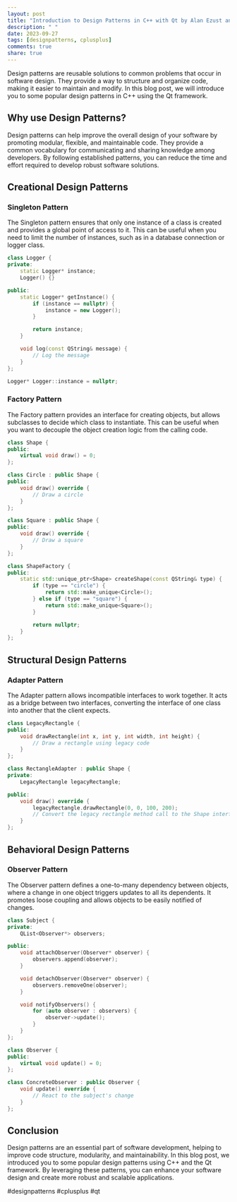 ```yaml
---
layout: post
title: "Introduction to Design Patterns in C++ with Qt by Alan Ezust and Paul Ezust"
description: " "
date: 2023-09-27
tags: [designpatterns, cplusplus]
comments: true
share: true
---
```


Design patterns are reusable solutions to common problems that occur in software design. They provide a way to structure and organize code, making it easier to maintain and modify. In this blog post, we will introduce you to some popular design patterns in C++ using the Qt framework.

## Why use Design Patterns?

Design patterns can help improve the overall design of your software by promoting modular, flexible, and maintainable code. They provide a common vocabulary for communicating and sharing knowledge among developers. By following established patterns, you can reduce the time and effort required to develop robust software solutions.

## Creational Design Patterns

### Singleton Pattern

The Singleton pattern ensures that only one instance of a class is created and provides a global point of access to it. This can be useful when you need to limit the number of instances, such as in a database connection or logger class.

```cpp
class Logger {
private:
    static Logger* instance;
    Logger() {}

public:
    static Logger* getInstance() {
        if (instance == nullptr) {
            instance = new Logger();
        }

        return instance;
    }

    void log(const QString& message) {
        // Log the message
    }
};

Logger* Logger::instance = nullptr;
```

### Factory Pattern

The Factory pattern provides an interface for creating objects, but allows subclasses to decide which class to instantiate. This can be useful when you want to decouple the object creation logic from the calling code.

```cpp
class Shape {
public:
    virtual void draw() = 0;
};

class Circle : public Shape {
public:
    void draw() override {
        // Draw a circle
    }
};

class Square : public Shape {
public:
    void draw() override {
        // Draw a square
    }
};

class ShapeFactory {
public:
    static std::unique_ptr<Shape> createShape(const QString& type) {
        if (type == "circle") {
            return std::make_unique<Circle>();
        } else if (type == "square") {
            return std::make_unique<Square>();
        }

        return nullptr;
    }
};
```

## Structural Design Patterns

### Adapter Pattern

The Adapter pattern allows incompatible interfaces to work together. It acts as a bridge between two interfaces, converting the interface of one class into another that the client expects.

```cpp
class LegacyRectangle {
public:
    void drawRectangle(int x, int y, int width, int height) {
        // Draw a rectangle using legacy code
    }
};

class RectangleAdapter : public Shape {
private:
    LegacyRectangle legacyRectangle;

public:
    void draw() override {
        legacyRectangle.drawRectangle(0, 0, 100, 200);
        // Convert the legacy rectangle method call to the Shape interface
    }
};
```

## Behavioral Design Patterns

### Observer Pattern

The Observer pattern defines a one-to-many dependency between objects, where a change in one object triggers updates to all its dependents. It promotes loose coupling and allows objects to be easily notified of changes.

```cpp
class Subject {
private:
    QList<Observer*> observers;

public:
    void attachObserver(Observer* observer) {
        observers.append(observer);
    }

    void detachObserver(Observer* observer) {
        observers.removeOne(observer);
    }

    void notifyObservers() {
        for (auto observer : observers) {
            observer->update();
        }
    }
};

class Observer {
public:
    virtual void update() = 0;
};

class ConcreteObserver : public Observer {
    void update() override {
        // React to the subject's change
    }
};
```

## Conclusion

Design patterns are an essential part of software development, helping to improve code structure, modularity, and maintainability. In this blog post, we introduced you to some popular design patterns using C++ and the Qt framework. By leveraging these patterns, you can enhance your software design and create more robust and scalable applications.

#designpatterns #cplusplus #qt